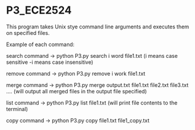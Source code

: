# P3_ECE2524

This program takes Unix stye command line arguments and executes them on specified files. 

Example of each command:

search command -> python P3.py search i word file1.txt (i means case sensitive -i means case insensitive)

remove command -> python P3.py remove i work file1.txt

merge command ->  python P3.py merge output.txt file1.txt file2.txt file3.txt .... (will output all merged files in the output file specified)

list command -> python P3.py list file1.txt (will print file contents to the terminal)

copy command -> python P3.py copy file1.txt file1_copy.txt
